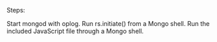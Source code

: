 Steps:

Start mongod with oplog.
Run rs.initiate() from a Mongo shell.
Run the included JavaScript file through a Mongo shell.
